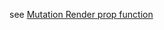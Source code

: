 see [Mutation Render prop function](https://www.apollographql.com/docs/react/essentials/mutations.html#render-prop)
